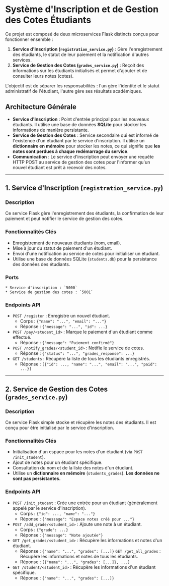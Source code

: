 # Système d'Inscription et de Gestion des Cotes Étudiants

Ce projet est composé de deux microservices Flask distincts conçus pour fonctionner ensemble :

1.  **Service d'Inscription (`registration_service.py`)** : Gère l'enregistrement des étudiants, le statut de leur paiement et la notification d'autres services.
2.  **Service de Gestion des Cotes (`grades_service.py`)** : Reçoit des informations sur les étudiants initialisés et permet d'ajouter et de consulter leurs notes (cotes).

L'objectif est de séparer les responsabilités : l'un gère l'identité et le statut administratif de l'étudiant, l'autre gère ses résultats académiques.

## Architecture Générale

*   **Service d'Inscription** : Point d'entrée principal pour les nouveaux étudiants. Il utilise une base de données **SQLite** pour stocker les informations de manière persistante.
*   **Service de Gestion des Cotes** : Service secondaire qui est informé de l'existence d'un étudiant par le service d'inscription. Il utilise un **dictionnaire en mémoire** pour stocker les notes, ce qui signifie que **les notes sont perdues à chaque redémarrage du service**.
*   **Communication** : Le service d'inscription peut envoyer une requête HTTP POST au service de gestion des cotes pour l'informer qu'un nouvel étudiant est prêt à recevoir des notes.

---

## 1. Service d'Inscription (`registration_service.py`)

### Description

Ce service Flask gère l'enregistrement des étudiants, la confirmation de leur paiement et peut notifier le service de gestion des cotes.

### Fonctionnalités Clés

*   Enregistrement de nouveaux étudiants (nom, email).
*   Mise à jour du statut de paiement d'un étudiant.
*   Envoi d'une notification au service de cotes pour initialiser un étudiant.
*   Utilise une base de données SQLite (`students.db`) pour la persistance des données des étudiants.

### Ports
    * Service d'inscription : `5000`
    * Service de gestion des cotes : `5001`

### Endpoints API

*   `POST /register` : Enregistre un nouvel étudiant.
    *   Corps : `{"name": "...", "email": "..."}`
    *   Réponse : `{"message": "...", "id": ...}`
*   `POST /pay/<student_id>` : Marque le paiement d'un étudiant comme effectué.
    *   Réponse : `{"message": "Paiement confirmé"}`
*   `POST /notify_grades/<student_id>` : Notifie le service de cotes.
    *   Réponse : `{"status": "...", "grades_response": ...}`
*   `GET /students` : Récupère la liste de tous les étudiants enregistrés.
    *   Réponse : `[{"id": ..., "name": "...", "email": "...", "paid": ...}]`
---

## 2. Service de Gestion des Cotes (`grades_service.py`)

### Description

Ce service Flask simple stocke et récupère les notes des étudiants. Il est conçu pour être initialisé par le service d'inscription.

### Fonctionnalités Clés

*   Initialisation d'un espace pour les notes d'un étudiant (via `POST /init_student`).
*   Ajout de notes pour un étudiant spécifique.
*   Consultation du nom et de la liste des notes d'un étudiant.
*   Utilise un **dictionnaire en mémoire** (`students_grades`). **Les données ne sont pas persistantes.**

### Endpoints API

*   `POST /init_student` : Crée une entrée pour un étudiant (généralement appelé par le service d'inscription).
    *   Corps : `{"id": ..., "name": "..."}`
    *   Réponse : `{"message": "Espace notes créé pour ..."}`
*   `POST /add_grade/<student_id>` : Ajoute une note à un étudiant.
    *   Corps : `{"grade": ...}`
    *   Réponse : `{"message": "Note ajoutée"}`
*   `GET /get_grades/<student_id>` : Récupère les informations et notes d'un étudiant.
    *   Réponse : `{"name": "...", "grades": [...]}`
    `GET /get_all_grades` : Récupère les informations et notes de tous les étudiants.
    *   Réponse : `[{"name": "...", "grades": [...]}, ...]`
*   `GET /student/<student_id>` : Récupère les informations d'un étudiant spécifique.
    *   Réponse : `{"name": "...", "grades": [...]}`

